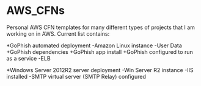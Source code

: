 # AWS_CFNs
Personal AWS CFN templates for many different types of projects that I am working on in AWS.
Current list contains:

*GoPhish automated deployment
  -Amazon Linux instance
  -User Data 
    +GoPhish dependencies 
    +GoPhish app install
    +GoPhish configured to run as a service
  -ELB
  
*Windows Server 2012R2 server deployment
  -Win Server R2 instance
  -IIS installed
  -SMTP virtual server (SMTP Relay) configured
